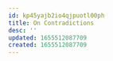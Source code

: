 ```yaml
---
id: kp45yajb2io4qjpuotl00ph
title: On Contradictions
desc: ''
updated: 1655512087709
created: 1655512087709
---
```



